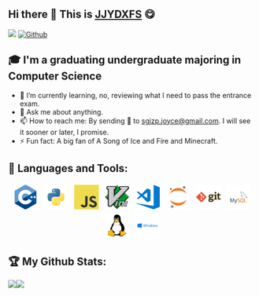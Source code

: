 ## Hi there 👋 This is [JJYDXFS][website] 😋

![](https://visitor-badge.laobi.icu/badge?page_id=JJYDXFS.JJYDXFS)
[![Github](https://img.shields.io/github/followers/JJYDXFS?label=Followers&logo=Github)](https://github.com/JJYDXFS)

## 🎓 I'm a graduating undergraduate majoring in Computer Science

- 🌱 I’m currently learning, no, reviewing what I need to pass the entrance exam.
- 💬 Ask me about anything.
- 📫 How to reach me: By sending 📧 to sgjzp.joyce@gmail.com. I will see it sooner or later, I promise.
- ⚡ Fun fact: A big fan of A Song of Ice and Fire and Minecraft.

## 🧰 Languages and Tools:
<p align="center">
<!-- Languages -->
<img src="https://github.com/github/explore/blob/main/topics/cpp/cpp.png?raw=true" alt="Cpp" height="50" style="vertical-align:top; margin:4px">
<img src="https://raw.githubusercontent.com/github/explore/80688e429a7d4ef2fca1e82350fe8e3517d3494d/topics/python/python.png" alt="Python" height="50" style="vertical-align:top; margin:4px">
<img src="https://raw.githubusercontent.com/github/explore/80688e429a7d4ef2fca1e82350fe8e3517d3494d/topics/javascript/javascript.png" alt="Javascript" height="50" style="vertical-align:top; margin:4px">
<!-- Tools -->
<img src="https://github.com/github/explore/blob/main/topics/vim/vim.png?raw=true" alt="Vim" height="50" style="vertical-align:top; margin:4px">
<img src="https://raw.githubusercontent.com/github/explore/80688e429a7d4ef2fca1e82350fe8e3517d3494d/topics/visual-studio-code/visual-studio-code.png" alt="VS Code" height="50" style="vertical-align:top; margin:4px">
<img src="https://github.com/github/explore/blob/main/topics/jupyter-notebook/jupyter-notebook.png?raw=true" alt="Jupyter" height="50" style="vertical-align:top; margin:4px">
<img src="https://raw.githubusercontent.com/github/explore/80688e429a7d4ef2fca1e82350fe8e3517d3494d/topics/git/git.png" alt="Git" height="50" style="vertical-align:top; margin:4px">
<img src="https://raw.githubusercontent.com/github/explore/80688e429a7d4ef2fca1e82350fe8e3517d3494d/topics/mysql/mysql.png" alt="MySQL" height="50" style="vertical-align:top; margin:4px">
<img src="https://raw.githubusercontent.com/github/explore/80688e429a7d4ef2fca1e82350fe8e3517d3494d/topics/linux/linux.png" alt="Linux" height="50" style="vertical-align:top; margin:4px" alt="Windows" height="40" style="vertical-align:top; margin:4px">
<img src="https://raw.githubusercontent.com/github/explore/80688e429a7d4ef2fca1e82350fe8e3517d3494d/topics/windows/windows.png" alt="Windows" height="50" style="vertical-align:top; margin:4px">
</p>

## :trophy: My Github Stats:

<div align="center">
<a href="https://readme-stats-cfgj2cxdy.vercel.app/api?username=JJYDXFS&theme=vue&count_private=true&show_icons=true">
  <img  align="left" src="https://readme-stats-cfgj2cxdy.vercel.app/api?username=JJYDXFS&theme=vue&count_private=true&show_icons=true" />
</a>
<a href="https://github-readme-stats.vercel.app/api/top-langs/?username=JJYDXFS&theme=vue&langs_count=5&hide=html">
  <img align="left" src="https://github-readme-stats.vercel.app/api/top-langs/?username=JJYDXFS&theme=vue&langs_count=5&hide=html" />
</a>
</div>

<br />

[website]:https://jjydxfs.github.io/
[Gmail]:sgjzp.joyce@gmail.com

